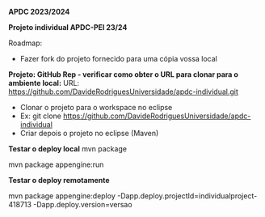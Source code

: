 **APDC 2023/2024**

**Projeto individual APDC-PEI 23/24**

Roadmap:
* Fazer fork do projeto fornecido para uma cópia vossa local

**Projeto: GitHub Rep - verificar como obter o URL para clonar para o ambiente local:**
URL: https://github.com/DavideRodriguesUniversidade/apdc-individual.git

* Clonar o projeto para o workspace no eclipse 
* Ex: git clone https://github.com/DavideRodriguesUniversidade/apdc-individual
* Criar depois o projeto no eclipse (Maven)

**Testar o deploy local**
mvn package

mvn package appengine:run

**Testar o deploy remotamente**

mvn package appengine:deploy -Dapp.deploy.projectId=individualproject-418713 -Dapp.deploy.version=versao





